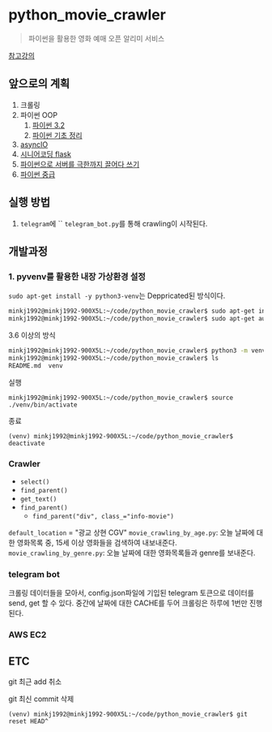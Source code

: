 # python_movie_crawler
> 파이썬을 활용한 영화 예매 오픈 알리미 서비스

[참고강의](https://www.inflearn.com/course/%EC%98%81%ED%99%94%EC%98%88%EB%A7%A4-%ED%8C%8C%EC%9D%B4%EC%8D%AC/lecture/20865)

## 앞으로의 계획
1. 크롤링 
2. 파이썬 OOP
   1. [파이썬 3.2](https://www.inflearn.com/course/%EB%B9%A0%EB%A5%B4%EA%B2%8C-%ED%99%9C%EC%9A%A9-%EA%B0%80%EB%8A%A5%ED%95%9C-%ED%8C%8C%EC%9D%B4%EC%8D%AC-3-2-%ED%94%84%EB%A1%9C%EA%B7%B8%EB%9E%98%EB%B0%8D/dashboard)
   2. [파이썬 기초 정리](https://www.inflearn.com/course/%EB%82%98%EB%8F%84%EC%BD%94%EB%94%A9-%ED%8C%8C%EC%9D%B4%EC%8D%AC-%EA%B8%B0%EB%B3%B8/dashboard)
3. [asyncIO](https://www.youtube.com/watch?v=qdm2o0JSuXc)
4. [시니어코딩 flask](https://www.youtube.com/watch?v=1CuAJsMz7PA&list=PLEOnZ6GeucBXxloeiT5PaZK2B54FRkIgy)
5. [파이썬으로 서버를 극한까지 끌어다 쓰기](https://www.youtube.com/watch?v=zAvWv_Wi0z0)
6. [파이썬 중급](https://www.inflearn.com/course/%ED%94%84%EB%A1%9C%EA%B7%B8%EB%9E%98%EB%B0%8D-%ED%8C%8C%EC%9D%B4%EC%8D%AC-%EC%A4%91%EA%B8%89-%EC%9D%B8%ED%94%84%EB%9F%B0-%EC%98%A4%EB%A6%AC%EC%A7%80%EB%84%90)

## 실행 방법
1) `telegram`에 ``
`telegram_bot.py`를 통해 crawling이 시작된다.

## 개발과정

### 1. pyvenv를 활용한 내장 가상환경 설정

`sudo apt-get install -y python3-venv`는 Deppricated된 방식이다.

```bash
minkj1992@minkj1992-900X5L:~/code/python_movie_crawler$ sudo apt-get install -y python3-venv
minkj1992@minkj1992-900X5L:~/code/python_movie_crawler$ sudo apt-get autoremove --purge python3-venv

```

3.6 이상의 방식
```bash
minkj1992@minkj1992-900X5L:~/code/python_movie_crawler$ python3 -m venv ./venv
minkj1992@minkj1992-900X5L:~/code/python_movie_crawler$ ls
README.md  venv
```


실행

    minkj1992@minkj1992-900X5L:~/code/python_movie_crawler$ source ./venv/bin/activate

종료

    (venv) minkj1992@minkj1992-900X5L:~/code/python_movie_crawler$ deactivate 


### Crawler
- `select()`
- `find_parent()`
- `get_text()`
- `find_parent()`
    - `find_parent("div", class_="info-movie")`

`default_location` = "광교 상현 CGV"
`movie_crawling_by_age.py`: 오늘 날짜에 대한 영화목록 중, 15세 이상 영화들을 검색하여 내보내준다.
`movie_crawling_by_genre.py`: 오늘 날짜에 대한 영화목록들과 genre를 보내준다. 

### telegram bot

크롤링 데이터들을 모아서, config.json파일에 기입된 telegram 토큰으로 데이터를 send, get 할 수 있다.
중간에 날짜에 대한 CACHE를 두어 크롤링은 하루에 1번만 진행된다. 

### AWS EC2


## ETC
git 최근 add 취소


git 최신 commit 삭제

    (venv) minkj1992@minkj1992-900X5L:~/code/python_movie_crawler$ git reset HEAD^

